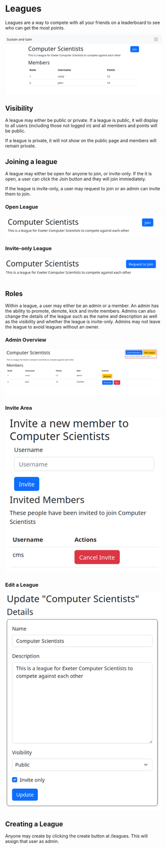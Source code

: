 # Leagues

Leagues are a way to compete with all your friends on a leaderboard to see who can get the most points.

![League Overview](./assets/league-overview.png)

## Visibility

A league may either be public or private. If a league is public, it will display to all users (including those not logged in) and all members and points will be public.

If a league is private, it will not show on the public page and members will remain private.

## Joining a league

A league may either be open for anyone to join, or invite-only. If the it is open, a user can click the Join button and they will join immiediately.

If the league is invite-only, a user may request to join or an admin can invite them to join.

### Open League
![Open league](./assets/league-open.png)
### Invite-only League
![Invite-only league](./assets/league-invite.png)

## Roles

Within a league, a user may either be an admin or a member. An admin has the ability to promote, demote, kick and invite members.
Admins can also change the details of the league such as the name and description as well as the visibility and whether the league is invite-only.
Admins may not leave the league to avoid leagues without an owner.

### Admin Overview
![League Admin](./assets/league-admin.png)
### Invite Area
![Invite Area](./assets/league-invite-area.png)
### Edit a League
![Edit league](./assets/league-edit.png)

## Creating a League

Anyone may create by clicking the create button at /leagues. This will assign that user as admin.